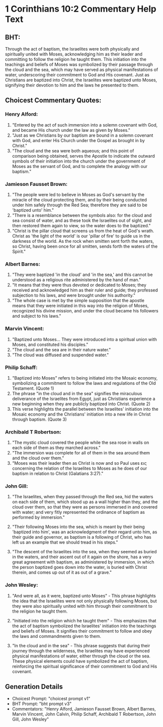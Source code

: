 # 1 Corinthians 10:2 Commentary Help Text

## BHT:
Through the act of baptism, the Israelites were both physically and spiritually united with Moses, acknowledging him as their leader and committing to follow the religion he taught them. This initiation into the teachings and beliefs of Moses was symbolized by their passage through the cloud and the sea, which may have served as physical manifestations of water, underscoring their commitment to God and His covenant. Just as Christians are baptized into Christ, the Israelites were baptized unto Moses, signifying their devotion to him and the laws he presented to them.

## Choicest Commentary Quotes:
### Henry Alford:
1. "Entered by the act of such immersion into a solemn covenant with God, and became His church under the law as given by Moses."
2. "Just as we Christians by our baptism are bound in a solemn covenant with God, and enter His Church under the Gospel as brought in by Christ."
3. "The cloud and the sea were both aqueous; and this point of comparison being obtained, serves the Apostle to indicate the outward symbols of their initiation into the church under the government of Moses as the servant of God, and to complete the analogy with our baptism."

### Jamieson Fausset Brown:
1. "The people were led to believe in Moses as God's servant by the miracle of the cloud protecting them, and by their being conducted under him safely through the Red Sea; therefore they are said to be 'baptized unto' him."
2. "There is a resemblance between the symbols also: for the cloud and sea consist of water, and as these took the Israelites out of sight, and then restored them again to view, so the water does to the baptized."
3. "Christ is the pillar cloud that screens us from the heat of God's wrath. Christ as 'the light of the world' is our 'pillar of fire' to guide us in the darkness of the world. As the rock when smitten sent forth the waters, so Christ, having been once for all smitten, sends forth the waters of the Spirit."

### Albert Barnes:
1. "They were baptized 'in the cloud' and 'in the sea,' and this cannot be understood as a religious rite administered by the hand of man." 
2. "It means that they were thus devoted or dedicated to Moses; they received and acknowledged him as their ruler and guide; they professed subjection to his laws, and were brought under his authority." 
3. "The whole case is met by the simple supposition that the apostle means that they were initiated in this way into the religion of Moses, recognized his divine mission, and under the cloud became his followers and subject to his laws."

### Marvin Vincent:
1. "Baptized unto Moses... They were introduced into a spiritual union with Moses, and constituted his disciples."
2. "The cloud and the sea are in their nature water."
3. "The cloud was diffused and suspended water."

### Philip Schaff:
1. "Baptized into Moses" refers to being initiated into the Mosaic economy, symbolizing a commitment to follow the laws and regulations of the Old Testament. (Quote 1)
2. The phrase "in the cloud and in the sea" signifies the miraculous deliverance of the Israelites from Egypt, just as Christians experience a new beginning when they are publicly baptized into Christ. (Quote 2)
3. This verse highlights the parallel between the Israelites' initiation into the Mosaic economy and the Christians' initiation into a new life in Christ through baptism. (Quote 3)

### Archibald T Robertson:
1. "The mystic cloud covered the people while the sea rose in walls on each side of them as they marched across." 
2. "The immersion was complete for all of them in the sea around them and the cloud over them." 
3. "Moses was their leader then as Christ is now and so Paul uses εις concerning the relation of the Israelites to Moses as he does of our baptism in relation to Christ (Galatians 3:27)."

### John Gill:
1. "The Israelites, when they passed through the Red sea, hid the waters on each side of them, which stood up as a wall higher than they, and the cloud over them, so that they were as persons immersed in and covered with water; and very fitly represented the ordinance of baptism as performed by immersion." 

2. "Their following Moses into the sea, which is meant by their being 'baptized into him', was an acknowledgment of their regard unto him, as their guide and governor, as baptism is a following of Christ, who has left us an example that we should tread in his steps."

3. "The descent of the Israelites into the sea, when they seemed as buried in the waters, and their ascent out of it again on the shore, has a very great agreement with baptism, as administered by immersion, in which the person baptized goes down into the water, is buried with Christ therein, and comes up out of it as out of a grave."

### John Wesley:
1. "And were all, as it were, baptized unto Moses" - This phrase highlights the idea that the Israelites were not only physically following Moses, but they were also spiritually united with him through their commitment to the religion he taught them.

2. "Initiated into the religion which he taught them" - This emphasizes that the act of baptism symbolized the Israelites' initiation into the teachings and beliefs of Moses. It signifies their commitment to follow and obey the laws and commandments given to them.

3. "In the cloud and in the sea" - This phrase suggests that during their journey through the wilderness, the Israelites may have experienced physical manifestations of water, either through the cloud or the sea. These physical elements could have symbolized the act of baptism, reinforcing the spiritual significance of their commitment to God and His covenant.


## Generation Details
- Choicest Prompt: "choicest prompt v1"
- BHT Prompt: "bht prompt v3"
- Commentators: "Henry Alford, Jamieson Fausset Brown, Albert Barnes, Marvin Vincent, John Calvin, Philip Schaff, Archibald T Robertson, John Gill, John Wesley"
